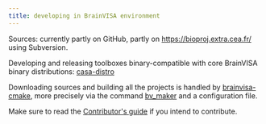 ```yaml
---
title: developing in BrainVISA environment
---
```


Sources: currently partly on GitHub, partly on https://bioproj.extra.cea.fr/ using Subversion.

Developing and releasing toolboxes binary-compatible with core BrainVISA binary distributions: [casa-distro](https://brainvisa.info/casa-distro/index.html)

Downloading sources and building all the projects is handled by [brainvisa-cmake](https://brainvisa.info/brainvisa-cmake/), more precisely via the command [bv_maker](https://brainvisa.info/brainvisa-cmake/bv_maker.html) and a configuration file.

Make sure to read the [Contributor's guide](contributing.md) if you intend to contribute.
